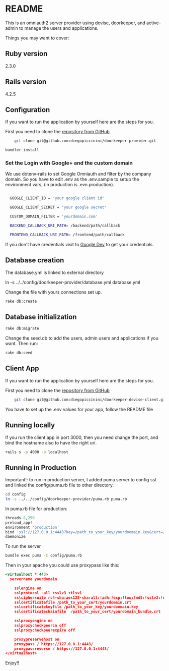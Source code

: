 # README

This is an omniauth2 server provider using devise, doorkeeper, and active-admin to manage the users and applications.

Things you may want to cover:

## Ruby version
2.3.0

## Rails version
4.2.5

## Configuration
If you want to run the application by yourself here are the steps for you.

First you need to clone the [repository from GitHub](https://github.com/diegopiccinini/doorkeeper-provider)

```bash
    git clone git@github.com:diegopiccinini/doorkeeper-provider.git
```

```bash
bundler install
```
### Set the Login with Google+ and the custom domain
We use dotenv-rails to set Google Omniauth and filter by the company domain.
So you have to edit .env as the .env.sample to setup the environment vars, (in production is .evn.production).

```bash

  GOOGLE_CLIENT_ID = "your google client id"

  GOOGLE_CLIENT_SECRET = "your google secret"

  CUSTOM_DOMAIN_FILTER = 'yourdomain.com'

  BACKEND_CALLBACK_URI_PATH= /backend/path/callback

  FRONTEND_CALLBACK_URI_PATH= /frontend/path/callback

```
If you don't have credentials visit to [Google Dev](https://console.developers.google.com) to get your credentials.

## Database creation
The database.yml is linked to external directory

  ln -s ../../config/doorkeeper-provider/database.yml database.yml

Change the file with yours connections set up.

```bash
rake db:create
```

## Database initialization

```bash
rake db:migrate
```
Change the seed.db to add the users, admin users and applications if you want. Then run:

```bash
rake db:seed
```

## Client App
If you want to run the application by yourself here are the steps for
you.

First you need to clone the [repository from GitHub](https://github.com/diegopiccinini/doorkeeper-devise-client)

```bash
    git clone git@github.com:diegopiccinini/doorkeeper-devise-client.git
```
You have to set up the .env values for your app, follow the README file

## Running locally

If you run the client app in port 3000, then you need change the port, and bind the hostname also to have the right uri.
```bash
rails s -p 4000 -b localhost
```

## Running in Production
Important!: to run in production server, I added puma server to config ssl and linked the config/puma.rb file to other directory.

```bash
cd config
ln -s ../../config/doorkeeper-provider/puma.rb puma.rb
```

In puma.rb file for production:

```ruby
threads 8,250
preload_app!
environment 'production'
bind 'ssl://127.0.0.1:4443?key=/path_to_your_key/yourdoomain.key&cert=/path_to_your_cert/yourdomain.crt'
daemonize
```
To run the server
```bash
bundle exec puma -C config/puma.rb
```

Then in your apache you could use proxypass like this:

```xml
<virtualhost *:443>
  servername yourdomain

    sslengine on
    sslprotocol -all +sslv3 +tlsv1
    sslciphersuite rc4-sha:aes128-sha:all:!adh:!exp:!low:!md5:!sslv2:!null
    sslcertificatefile /path_to_your_cert/yourdomain.crt
    sslcertificatekeyfile /path_to_your_key/yourdoomain.key
    sslcertificatechainfile  /path_to_your_cert/yourdomain_bundle.crt

    sslproxyengine on
    sslproxycheckpeercn off
    sslproxycheckpeerexpire off

    proxypreservehost on
    proxypass / https://127.0.0.1:4443/
    proxypassreverse / https://127.0.0.1:4443/
</virtualhost>
```

Enjoy!!
